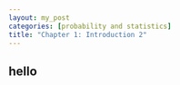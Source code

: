 ```yaml
---
layout: my_post
categories: [probability and statistics]
title: "Chapter 1: Introduction 2"
---
```


## hello
